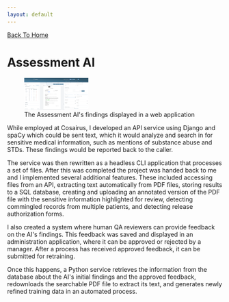 ```yaml
---
layout: default
---
```


[Back To Home](index.md)

# Assessment AI

<figure>
	<a href="/assets/images/assessment0.png" target="blank">
		<img height="74" width="150" src="/assets/images/assessment0_thumb.png" />
	</a>
	<figcaption>The Assessment AI's findings displayed in a web application</figcaption>
</figure>

While employed at Cosairus, I developed an API service using Django and spaCy which could be sent
text, which it would analyze and search in for sensitive medical information, such as mentions of
substance abuse and STDs. These findings would be reported back to the caller.

The service was then rewritten as a headless CLI application that processes a set of files. After
this was completed the project was handed back to me and I implemented several additional features.
These included accessing files from an API, extracting text automatically from PDF files, storing
results to a SQL database, creating and uploading an annotated version of the PDF file with the
sensitive information highlighted for review, detecting commingled records from multiple patients,
and detecting release authorization forms.

I also created a system where human QA reviewers can provide feedback on the AI's findings. This
feedback was saved and displayed in an administration application, where it can be approved or
rejected by a manager. After a process has received approved feedback, it can be submitted for
retraining.

Once this happens, a Python service retrieves the information from the database about the
AI's initial findings and the approved feedback, redownloads the searchable PDF file to extract its
text, and generates newly refined training data in an automated process.

<!--<ul class="gallery">
	<li>
		<a href="/assets/images/assesment1.png" target="blank">
			<img src="/assets/images/assesment1_thumb.png" height="87" width="150" />
			<span>Completed processes with reviewer feedback</span>
		</a>
	</li>
	<li>
		<a href="/assets/images/assesment2.png" target="blank">
			<img src="/assets/images/assesment2_thumb.png" height="87" width="150" />
			<span>Manager approving or rejecting feedback, with the assessed document visible</span>
		</a>
	</li>
</ul>-->
